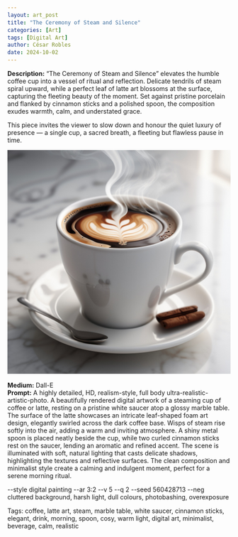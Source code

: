 ```yaml
---
layout: art_post
title: "The Ceremony of Steam and Silence"
categories: [Art]
tags: [Digital Art]
author: César Robles
date: 2024-10-02
---
```

**Description:** “The Ceremony of Steam and Silence” elevates the humble coffee cup into a vessel of ritual and reflection. Delicate tendrils of steam spiral upward, while a perfect leaf of latte art blossoms at the surface, capturing the fleeting beauty of the moment. Set against pristine porcelain and flanked by cinnamon sticks and a polished spoon, the composition exudes warmth, calm, and understated grace.

This piece invites the viewer to slow down and honour the quiet luxury of presence — a single cup, a sacred breath, a fleeting but flawless pause in time.

![The Ceremony of Steam and Silence](/imag/digital_art/the_ceremony_of_steam_and_silence.jpg)

**Medium:** Dall-E\
**Prompt:** A highly detailed, HD, realism-style,  full body ultra-realistic-artistic-photo. A beautifully rendered digital artwork of a steaming cup of coffee or latte, resting on a pristine white saucer atop a glossy marble table. The surface of the latte showcases an intricate leaf-shaped foam art design, elegantly swirled across the dark coffee base. Wisps of steam rise softly into the air, adding a warm and inviting atmosphere. A shiny metal spoon is placed neatly beside the cup, while two curled cinnamon sticks rest on the saucer, lending an aromatic and refined accent. The scene is illuminated with soft, natural lighting that casts delicate shadows, highlighting the textures and reflective surfaces. The clean composition and minimalist style create a calming and indulgent moment, perfect for a serene morning ritual.

--style digital painting --ar 3:2 --v 5 --q 2 --seed 560428713 --neg cluttered background, harsh light, dull colours, photobashing, overexposure

Tags: coffee, latte art, steam, marble table, white saucer, cinnamon sticks, elegant, drink, morning, spoon, cosy, warm light, digital art, minimalist, beverage, calm, realistic
